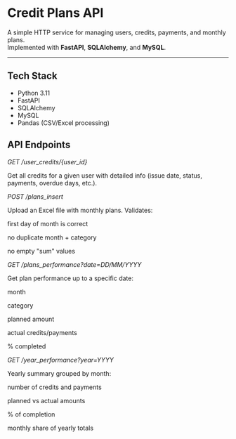 # Credit Plans API

A simple HTTP service for managing users, credits, payments, and monthly plans.  
Implemented with **FastAPI**, **SQLAlchemy**, and **MySQL**.  

---

## Tech Stack
- Python 3.11
- FastAPI
- SQLAlchemy
- MySQL
- Pandas (CSV/Excel processing)

## API Endpoints
*GET /user_credits/{user_id}*

Get all credits for a given user with detailed info (issue date, status, payments, overdue days, etc.).

*POST /plans_insert*

Upload an Excel file with monthly plans.
Validates:

first day of month is correct

no duplicate month + category

no empty "sum" values

*GET /plans_performance?date=DD/MM/YYYY*

Get plan performance up to a specific date:

month

category

planned amount

actual credits/payments

% completed

*GET /year_performance?year=YYYY*

Yearly summary grouped by month:

number of credits and payments

planned vs actual amounts

% of completion

monthly share of yearly totals
